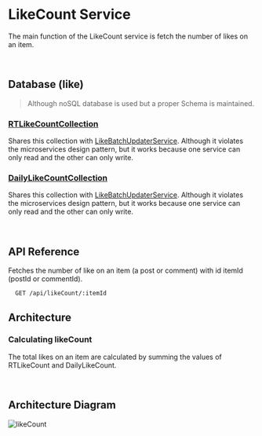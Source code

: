 # LikeCount Service

The main function of the LikeCount service is fetch the number of likes on an item.

<br>

## Database (like)

> Although noSQL database is used but a proper Schema is maintained.

### [RTLikeCountCollection]() <br>
Shares this collection with [LikeBatchUpdaterService](). Although it violates the microservices design pattern, but it works because one service can only read and the other can only write.


### [DailyLikeCountCollection]() <br>
Shares this collection with [LikeBatchUpdaterService](). Although it violates the microservices design pattern, but it works because one service can only read and the other can only write.


<br>

## API Reference

Fetches the number of like on an item (a post or comment) with id itemId (postId or commentId).

```code
  GET /api/likeCount/:itemId
```


## Architecture

### Calculating likeCount
The total likes on an item are  calculated by summing the values of RTLikeCount and DailyLikeCount.

<br>

## Architecture Diagram
![likeCount](https://user-images.githubusercontent.com/58662119/206028353-a01d4e00-e257-4f46-a04c-a1ad2c462d69.png)